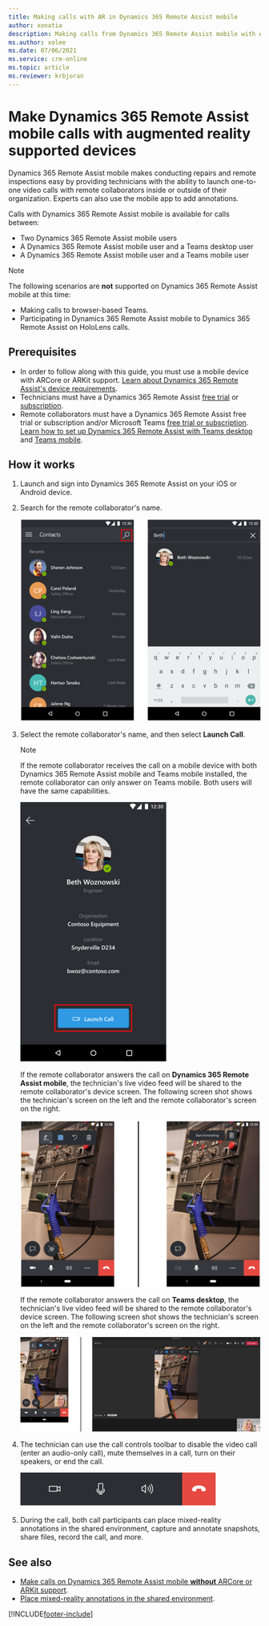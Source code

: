 ```yaml
---
title: Making calls with AR in Dynamics 365 Remote Assist mobile
author: xonatia
description: Making calls from Dynamics 365 Remote Assist mobile with AR support 
ms.author: xolee
ms.date: 07/06/2021
ms.service: crm-online
ms.topic: article
ms.reviewer: krbjoran
---
```

# Make Dynamics 365 Remote Assist mobile calls with augmented reality supported devices

Dynamics 365 Remote Assist mobile makes conducting repairs and remote inspections easy by providing technicians with the ability to launch one-to-one video calls with remote collaborators inside or outside of their organization. Experts can also use the mobile app to add annotations.

Calls with Dynamics 365 Remote Assist mobile is available for calls between:

- Two Dynamics 365 Remote Assist mobile users
- A Dynamics 365 Remote Assist mobile user and a Teams desktop user
- A Dynamics 365 Remote Assist mobile user and a Teams mobile user

> [!NOTE]
> The following scenarios are **not** supported on Dynamics 365 Remote Assist mobile at this time:
>
> - Making calls to browser-based Teams.
> - Participating in Dynamics 365 Remote Assist mobile to Dynamics 365 Remote Assist on HoloLens calls.

## Prerequisites

- In order to follow along with this guide, you must use a mobile device with ARCore or ARKit support. [Learn about Dynamics 365 Remote Assist's device requirements](../requirements.md).
- Technicians must have a Dynamics 365 Remote Assist [free trial](../try-remote-assist.md) or [subscription](../buy-remote-assist.md).
- Remote collaborators must have a Dynamics 365 Remote Assist free trial or subscription and/or Microsoft Teams [free trial or subscription](https://www.microsoft.com/microsoft-365/microsoft-teams/group-chat-software). [Learn how to set up Dynamics 365 Remote Assist with Teams desktop](../teams-pc-all.md) and [Teams mobile](../teams-mobile-all.md).

## How it works

1. Launch and sign into Dynamics 365 Remote Assist on your iOS or Android device.

2. Search for the remote collaborator's name.

   ![Screenshot of Dynamics 365 Remote Assist mobile, showing the contacts screen and highlighting the search icon.](./media/search-collaborator.PNG "Screenshot of Dynamics 365 Remote Assist mobile, showing the contacts screen and highlighting the search icon")

3. Select the remote collaborator's name, and then select **Launch Call**.

   > [!NOTE]
   > If the remote collaborator receives the call on a mobile device with both Dynamics 365 Remote Assist mobile and Teams mobile installed, the remote collaborator can only answer on Teams mobile. Both users will have the same capabilities. 

   ![Screenshot of Dynamics 365 Remote Assist mobile showing the Launch Call button.](./media/select-collaborator.PNG)

   If the remote collaborator answers the call on **Dynamics 365 Remote Assist mobile**, the technician's live video feed will be shared to the remote collaborator's device screen. The following screen shot shows the technician's screen on the left and the remote collaborator's screen on the right.

   ![Screenshot of Dynamics 365 Remote Assist mobile to Dynamics 365 Remote Assist mobile call.](./media/remote-assist-mobile-both-share.PNG)

   If the remote collaborator answers the call on **Teams desktop**, the technician's live video feed will be shared to the remote collaborator's device screen. The following screen shot shows the technician's screen on the left and the remote collaborator's screen on the right.


   ![Screenshot of a Dynamics 365 Remote Assist mobile to Microsoft Teams call.](./media/remote-assist-mobile-teams-desktop-share.PNG)

5. The technician can use the call controls toolbar to disable the video call (enter an audio-only call), mute themselves in a call, turn on their speakers, or end the call. 

   ![Screenshot of the call controls toolbar.](./media/mobile-app-call-controls-toolbar.PNG)

6. During the call, both call participants can place mixed-reality annotations in the shared environment, capture and annotate snapshots, share files, record the call, and more.

## See also

- [Make calls on Dynamics 365 Remote Assist mobile **without** ARCore or ARKit support](./calls-using-devices-without-ar.md).
- [Place mixed-reality annotations in the shared environment](./annotate-shared-environment.md).


[!INCLUDE[footer-include](../../includes/footer-banner.md)]
